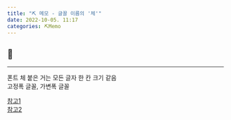 ```yaml
---
title: "⛏️ 메모 - 글꼴 이름의 '체'"
date: 2022-10-05. 11:17
categories: ⛏️Memo
---
```


## 💎

---
폰트 체 붙은 거는 모든 글자 한 칸 크기 같음  
고정폭 글꼴, 가변폭 글꼴

[참고1](https://en.wikipedia.org/wiki/Typeface#Proportion)  
[참고2](https://en.wikipedia.org/wiki/Monospaced_font)
